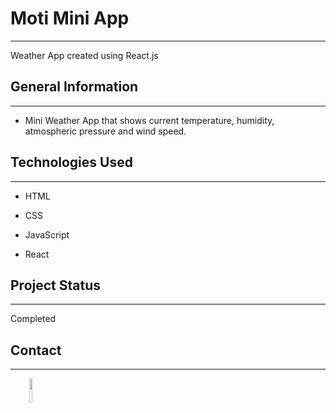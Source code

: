 
<h1>Moti Mini App</h1>
<hr><p>Weather App created using React.js</p><h2>General Information</h2>
<hr><ul>
<li>Mini Weather App that shows current temperature, humidity, atmospheric pressure and wind speed.</li>
</ul><h2>Technologies Used</h2>
<hr><ul>
<li>HTML</li>
</ul><ul>
<li>CSS</li>
</ul><ul>
<li>JavaScript</li>
</ul><ul>
<li>React</li>
</ul><h2>Project Status</h2>
<hr><p>Completed</p><h2>Contact</h2>
<hr><p><span style="margin-right: 30px;"></span><a href="https://github.com/Fresskim/"><img target="_blank" src="https://cdn.jsdelivr.net/gh/devicons/devicon/icons/github/github-original.svg" style="width: 10%;"></a></p>